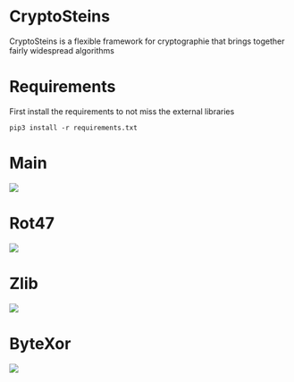 # CryptoSteins
CryptoSteins is a flexible framework for cryptographie that brings together fairly widespread algorithms
# Requirements
First install the requirements to not miss the external libraries 
```python3
pip3 install -r requirements.txt
```
# Main
<img src="https://media.discordapp.net/attachments/768928242467340328/776620482979299328/unknown.png"><br/>
# Rot47
<img src="https://media.discordapp.net/attachments/768928242467340328/776624368251043850/Action_13-11-2020_02-42-09_1.gif"><br/>
# Zlib
<img src="https://media.discordapp.net/attachments/768928242467340328/776628082073272350/Action_13-11-2020_02-56-13.gif?width=740&height=285"><br/>
# ByteXor
<img src="https://media.discordapp.net/attachments/768928242467340328/776628842486956052/Action_13-11-2020_03-00-39.gif?width=740&height=285"><br/>
